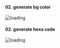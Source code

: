 <h4>02. generate bg color  </h4>
<img src="https://i.ibb.co/gW9mkn3/Click-button-change-color-1.png" alt="loading"/>
<h4>02. generate hexa code </h4>
<img src="https://i.ibb.co/M2xxnK2/Click-button-change-color.png" alt="loading"/>